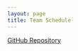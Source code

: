 ```yaml
---
layout: page
title: Team Schedule
---
```


[GitHub Repository][github-repository]

[github-repository]: https://github.com/Spookywy/team-schedule
